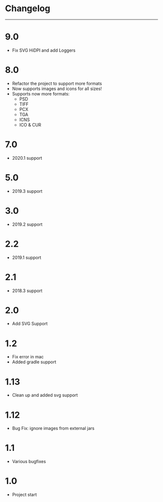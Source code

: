 # Changelog
----

# 9.0
- Fix SVG HiDPI and add Loggers

# 8.0
- Refactor the project to support more formats
- Now supports images and icons for all sizes!
- Supports now more formats: 
    - PSD
    - TIFF 
    - PCX
    - TGA
    - ICNS
    - ICO & CUR

# 7.0

- 2020.1 support

# 5.0 

- 2019.3 support
    
# 3.0 
 
- 2019.2 support

# 2.2 

- 2019.1 support

# 2.1

- 2018.3 support

# 2.0

- Add SVG Support

# 1.2  

- Fix error in mac 
- Added gradle support

# 1.13 

- Clean up and added svg support

# 1.12 

- Bug Fix: ignore images from external jars

# 1.1  

- Various bugfixes

# 1.0  

- Project start